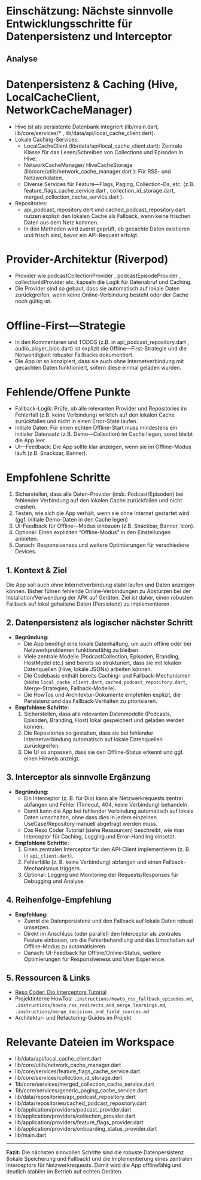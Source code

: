 # Einschätzung: Nächste sinnvolle Entwicklungsschritte für Datenpersistenz und Interceptor

## Analyse
# Datenpersistenz & Caching (Hive, LocalCacheClient, NetworkCacheManager)
- Hive ist als persistente Datenbank integriert (lib/main.dart, lib/core/services/* , lib/data/api/local_cache_client.dert).
- Lokale Caching-Services:
	- LocalCacheClient (lib/data/api/local_cache_client.dart): Zentrale Klasse für das Lesen/Schreiben von Collections und Episoden in Hive.
	- NetworkCacheManager/ HiveCacheStorage (lib/core/utils/network_cache_manager.dart ): Für RSS- und Netzwerkdaten.
	- Diverse Services für Feature—Flags, Paging, Collection-Ds, etc. (z.B. feature_flags_cache_service.dart , collection_id_storage.dart, merged_collection_cache_service.dart ).
- Repositories:
	- api_podcast_repository.dert und cached_podcast_repository.dart nutzen explizit den lokalen Cache als Fallback, wenn keine frischen Daten aus dem Netz kommen.
	- In den Methoden wird zuerst geprüft, ob gecachte Daten existieren und frisch sind, bevor ein API-Request erfolgt.

# Provider-Architektur (Riverpod)
- Provider wie podcastCollectionProvider , podcastEpisodeProvider , collectionIdProvider etc. kapseln die Logik für Datenabruf und Caching.
- Die Provider sind so gebaut, dass sie automatisch auf lokale Daten zurückgreifen, wenn keine Online-Verbindung besteht oder der Cache noch gültig ist.

# Offline-First—Strategie
- In den Kommentaren und TODOS (z.B. in api_podcast_repository.dart , audio_player_bloc.dart) ist explizit die Offline—First-Strategie und die Notwendigkeit robuster Fallbacks dokumentiert.
- Die App ist so konzipiert, dass sie auch ohne Internetverbindung mit gecachten Daten funktioniert, sofern diese einmal geladen wurden.

# Fehlende/Offene Punkte
- Fallback-Logik: Prüfe, ob alle relevanten Provider und Repositories im Fehlerfall (z.B. keine Verbindung) wirklich auf den lokalen Cache zurückfallen und nicht in einen Error-State laufen.
- Initiale Daten: Für einen echten Offline-Start muss mindestens ein initialer Datensatz (z.B. Demo—Collection) im Cache liegen, sonst bleibt die App leer.
- UI—Feedback: Die App sollte klar anzeigen, wenn sie im Offline-Modus läuft (z.B. Snackbar, Banner).


# Empfohlene Schritte
1. Sicherstellen, dass alle Daten-Provider (insb. Podcast/Episoden) bei fehlender Verbindung auf den lokalen Cache zurückfallen und nicht crashen.
2. Testen, wie sich die App verhält, wenn sie ohne Internet gestartet wird (ggf. initiale Demo-Daten in den Cache legen)
3. UI-Feedback für Offline—Modus einbauen (z.B. Snackbar, Banner, Icon).
4. Optional: Einen expliziten “Offline-Modus" in den Einstellungen anbieten.
5. Danach: Responsiveness und weitere Optimierungen für verschiedene Devices.



## 1. Kontext & Ziel
Die App soll auch ohne Internetverbindung stabil laufen und Daten anzeigen können. Bisher führen fehlende Online-Verbindungen zu Abstürzen bei der Installation/Verwendung der APK auf Geräten. Ziel ist daher, einen robusten Fallback auf lokal gehaltene Daten (Persistenz) zu implementieren.

## 2. Datenpersistenz als logischer nächster Schritt
- **Begründung:**
  - Die App benötigt eine lokale Datenhaltung, um auch offline oder bei Netzwerkproblemen funktionsfähig zu bleiben.
  - Viele zentrale Modelle (PodcastCollection, Episoden, Branding, HostModel etc.) sind bereits so strukturiert, dass sie mit lokalen Datenquellen (Hive, lokale JSONs) arbeiten können.
  - Die Codebasis enthält bereits Caching- und Fallback-Mechanismen (siehe `local_cache_client.dart`, `cached_podcast_repository.dart`, Merge-Strategien, Fallback-Modelle).
  - Die HowTos und Architektur-Dokumente empfehlen explizit, die Persistenz und das Fallback-Verhalten zu priorisieren.
- **Empfohlene Schritte:**
  1. Sicherstellen, dass alle relevanten Datenmodelle (Podcasts, Episoden, Branding, Host) lokal gespeichert und geladen werden können.
  2. Die Repositories so gestalten, dass sie bei fehlender Internetverbindung automatisch auf lokale Datenquellen zurückgreifen.
  3. Die UI so anpassen, dass sie den Offline-Status erkennt und ggf. einen Hinweis anzeigt.

## 3. Interceptor als sinnvolle Ergänzung
- **Begründung:**
  - Ein Interceptor (z. B. für Dio) kann alle Netzwerkrequests zentral abfangen und Fehler (Timeout, 404, keine Verbindung) behandeln.
  - Damit kann die App bei fehlender Verbindung automatisch auf lokale Daten umschalten, ohne dass dies in jedem einzelnen UseCase/Repository manuell abgefragt werden muss.
  - Das Reso Coder Tutorial (siehe Ressourcen) beschreibt, wie man Interceptor für Caching, Logging und Error-Handling einsetzt.
- **Empfohlene Schritte:**
  1. Einen zentralen Interceptor für den API-Client implementieren (z. B. in `api_client.dart`).
  2. Fehlerfälle (z. B. keine Verbindung) abfangen und einen Fallback-Mechanismus triggern.
  3. Optional: Logging und Monitoring der Requests/Responses für Debugging und Analyse.

## 4. Reihenfolge-Empfehlung
- **Empfehlung:**
  - Zuerst die Datenpersistenz und den Fallback auf lokale Daten robust umsetzen.
  - Direkt im Anschluss (oder parallel) den Interceptor als zentrales Feature einbauen, um die Fehlerbehandlung und das Umschalten auf Offline-Modus zu automatisieren.
  - Danach: UI-Feedback für Offline/Online-Status, weitere Optimierungen für Responsiveness und User Experience.

## 5. Ressourcen & Links
- [Reso Coder: Dio Interceptors Tutorial](https://resocoder.com/2021/02/06/dio-interceptors-flutter-tutorial/)
- Projektinterne HowTos: `.instructions/howto_rss_fallback_episodes.md`, `.instructions/howto_rss_redirects_and_merge_learnings.md`, `.instructions/merge_decisions_and_field_sources.md`
- Architektur- und Refactoring-Guides im Projekt

# Relevante Dateien im Workspace
- lib/data/api/local_cache_client.dart
- lib/core/utils/network_cache_manager.dart
- lib/core/services/feature_flags_cache_service.dart
- lib/core/services/collection_id_storage.dert
- 1ib/core/services/merged_collection_cache_service.dart
- 1ib/core/services/generic_paging_cache_service.dart
- lib/data/repositories/api_podcast_repository.dert
- lib/data/repositories/cached_podcast_repository.dart
- lib/application/providers/podcast_provider.dart
- lib/application/providers/collection_provider.dart
- lib/application/providers/feature_flags_provider.dart
- lib/application/providers/onboarding_status_provider.dart
- lib/main.dart

---

**Fazit:**
Die nächsten sinnvollen Schritte sind die robuste Datenpersistenz (lokale Speicherung und Fallback) und die Implementierung eines zentralen Interceptors für Netzwerkrequests. Damit wird die App offlinefähig und deutlich stabiler im Betrieb auf echten Geräten.